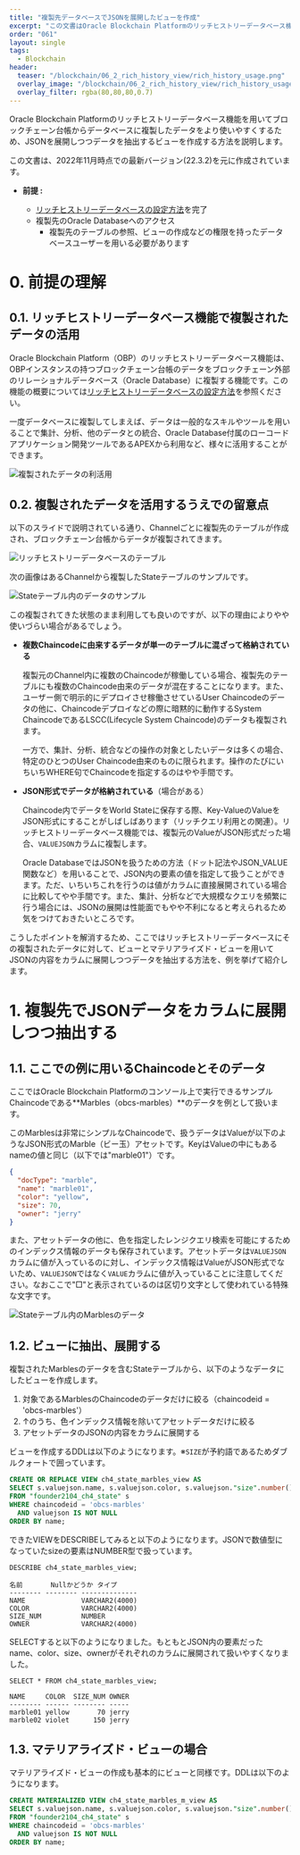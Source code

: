 ```yaml
---
title: "複製先データベースでJSONを展開したビューを作成"
excerpt: "この文書はOracle Blockchain Platformのリッチヒストリーデータベース機能を用いてブロックチェーン台帳からデータベースに複製したデータをより使いやすくするため、JSONを展開しつつデータを抽出するビューを作成する方法を説明します。"
order: "061"
layout: single
tags: 
  - Blockchain
header:
  teaser: "/blockchain/06_2_rich_history_view/rich_history_usage.png"
  overlay_image: "/blockchain/06_2_rich_history_view/rich_history_usage.png"
  overlay_filter: rgba(80,80,80,0.7)
---
```


Oracle Blockchain Platformのリッチヒストリーデータベース機能を用いてブロックチェーン台帳からデータベースに複製したデータをより使いやすくするため、JSONを展開しつつデータを抽出するビューを作成する方法を説明します。

この文書は、2022年11月時点での最新バージョン(22.3.2)を元に作成されています。

- **前提 :**

  - [リッチヒストリーデータベースの設定方法](../06_1_rich_history/)を完了
  - 複製先のOracle Databaseへのアクセス
      - 複製先のテーブルの参照、ビューの作成などの権限を持ったデータベースユーザーを用いる必要があります

# 0. 前提の理解

## 0.1. リッチヒストリーデータベース機能で複製されたデータの活用

Oracle Blockchain Platform（OBP）のリッチヒストリーデータベース機能は、OBPインスタンスの持つブロックチェーン台帳のデータをブロックチェーン外部のリレーショナルデータベース（Oracle Database）に複製する機能です。この機能の概要については[リッチヒストリーデータベースの設定方法](../06_1_rich_history/)を参照ください。

一度データベースに複製してしまえば、データは一般的なスキルやツールを用いることで集計、分析、他のデータとの統合、Oracle Database付属のローコードアプリケーション開発ツールであるAPEXから利用など、様々に活用することができます。

![複製されたデータの利活用](rich_history_usage.png)

## 0.2. 複製されたデータを活用するうえでの留意点

以下のスライドで説明されている通り、Channelごとに複製先のテーブルが作成され、ブロックチェーン台帳からデータが複製されてきます。

![リッチヒストリーデータベースのテーブル](../06_1_rich_history/rich_history_tables.png)

次の画像はあるChannelから複製したStateテーブルのサンプルです。

![Stateテーブル内のデータのサンプル](state_data_sample.png)

この複製されてきた状態のまま利用しても良いのですが、以下の理由によりやや使いづらい場合があるでしょう。

+ **複数Chaincodeに由来するデータが単一のテーブルに混ざって格納されている**
    
    複製元のChannel内に複数のChaincodeが稼働している場合、複製先のテーブルにも複数のChaincode由来のデータが混在することになります。また、ユーザー側で明示的にデプロイさせ稼働させているUser Chaincodeのデータの他に、Chaincodeデプロイなどの際に暗黙的に動作するSystem ChaincodeであるLSCC(Lifecycle System Chaincode)のデータも複製されます。

    一方で、集計、分析、統合などの操作の対象としたいデータは多くの場合、特定のひとつのUser Chaincode由来のものに限られます。操作のたびにいちいちWHERE句でChaincodeを指定するのはやや手間です。

+ **JSON形式でデータが格納されている**（場合がある）
    
    Chaincode内でデータをWorld Stateに保存する際、Key-ValueのValueをJSON形式にすることがしばしばあります（リッチクエリ利用との関連）。リッチヒストリーデータベース機能では、複製元のValueがJSON形式だった場合、`VALUEJSON`カラムに複製します。

    Oracle DatabaseではJSONを扱うための方法（ドット記法やJSON_VALUE関数など）を用いることで、JSON内の要素の値を指定して扱うことができます。ただ、いちいちこれを行うのは値がカラムに直接展開されている場合に比較してやや手間です。また、集計、分析などで大規模なクエリを頻繁に行う場合には、JSONの展開は性能面でもやや不利になると考えられるため気をつけておきたいところです。

こうしたポイントを解消するため、ここではリッチヒストリーデータベースにその複製されたデータに対して、ビューとマテリアライズド・ビューを用いてJSONの内容をカラムに展開しつつデータを抽出する方法を、例を挙げて紹介します。

# 1. 複製先でJSONデータをカラムに展開しつつ抽出する

## 1.1. ここでの例に用いるChaincodeとそのデータ

ここではOracle Blockchain Platformのコンソール上で実行できるサンプルChaincodeである**Marbles（obcs-marbles）**のデータを例として扱います。

このMarblesは非常にシンプルなChaincodeで、扱うデータはValueが以下のようなJSON形式のMarble（ビー玉）アセットです。KeyはValueの中にもあるnameの値と同じ（以下では"marble01"）です。

```json
{
  "docType": "marble",
  "name": "marble01",
  "color": "yellow",
  "size": 70,
  "owner": "jerry"
}
```

また、アセットデータの他に、色を指定したレンジクエリ検索を可能にするためのインデックス情報のデータも保存されています。アセットデータは`VALUEJSON`カラムに値が入っているのに対し、インデックス情報はValueがJSON形式でないため、`VALUEJSON`ではなく`VALUE`カラムに値が入っていることに注意してください。なおここで"□"と表示されているのは区切り文字として使われている特殊な文字です。

![Stateテーブル内のMarblesのデータ](state_data_marbles.png)

## 1.2. ビューに抽出、展開する

複製されたMarblesのデータを含むStateテーブルから、以下のようなデータにしたビューを作成します。

1. 対象であるMarblesのChaincodeのデータだけに絞る（chaincodeid = 'obcs-marbles'）
2. ↑のうち、色インデックス情報を除いてアセットデータだけに絞る
3. アセットデータのJSONの内容をカラムに展開する

ビューを作成するDDLは以下のようになります。※`SIZE`が予約語であるためダブルクォートで囲っています。

```sql
CREATE OR REPLACE VIEW ch4_state_marbles_view AS
SELECT s.valuejson.name, s.valuejson.color, s.valuejson."size".number() AS size_num, s.valuejson.owner
FROM "founder2104_ch4_state" s
WHERE chaincodeid = 'obcs-marbles'
  AND valuejson IS NOT NULL
ORDER BY name;
```

できたVIEWをDESCRIBEしてみると以下のようになります。JSONで数値型になっていたsizeの要素はNUMBER型で扱っています。

```
DESCRIBE ch4_state_marbles_view;

名前       Nullかどうか タイプ            
-------- -------- -------------- 
NAME              VARCHAR2(4000) 
COLOR             VARCHAR2(4000) 
SIZE_NUM          NUMBER         
OWNER             VARCHAR2(4000) 
```

SELECTすると以下のようになりました。もともとJSON内の要素だったname、color、size、ownerがそれぞれのカラムに展開されて扱いやすくなりました。

```
SELECT * FROM ch4_state_marbles_view;

NAME     COLOR  SIZE_NUM OWNER 
-------- ------ -------- ----- 
marble01 yellow       70 jerry 
marble02 violet      150 jerry 
```

## 1.3. マテリアライズド・ビューの場合

マテリアライズド・ビューの作成も基本的にビューと同様です。DDLは以下のようになります。

```sql
CREATE MATERIALIZED VIEW ch4_state_marbles_m_view AS
SELECT s.valuejson.name, s.valuejson.color, s.valuejson."size".number() AS size_num, s.valuejson.owner
FROM "founder2104_ch4_state" s
WHERE chaincodeid = 'obcs-marbles'
  AND valuejson IS NOT NULL
ORDER BY name;
```